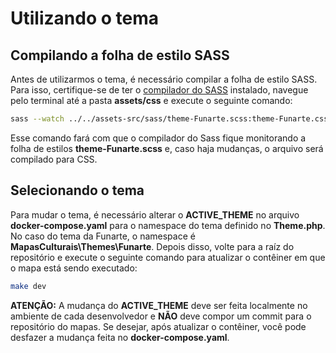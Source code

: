 # Utilizando o tema

## Compilando a folha de estilo SASS

Antes de utilizarmos o tema, é necessário compilar a folha de estilo SASS. Para isso, certifique-se de ter o [compilador do SASS](https://sass-lang.com/dart-sass/) instalado, navegue pelo terminal até a pasta **assets/css** e execute o seguinte comando:

```bash
sass --watch ../../assets-src/sass/theme-Funarte.scss:theme-Funarte.css
```

Esse comando fará com que o compilador do Sass fique monitorando a folha de estilos **theme-Funarte.scss** e, caso haja mudanças, o arquivo será compilado para CSS.

## Selecionando o tema

Para mudar o tema, é necessário alterar o **ACTIVE_THEME** no arquivo **docker-compose.yaml** para o namespace do tema definido no **Theme.php**. No caso do tema da Funarte, o namespace é **MapasCulturais\Themes\Funarte**. Depois disso, volte para a raíz do repositório e execute o seguinte comando para atualizar o contêiner em que o mapa está sendo executado:

```bash
make dev
```

**ATENÇÃO:** A mudança do **ACTIVE_THEME** deve ser feita localmente no ambiente de cada desenvolvedor e **NÃO** deve compor um commit para o repositório do mapas. Se desejar, após atualizar o contêiner, você pode desfazer a mudança feita no **docker-compose.yaml**.